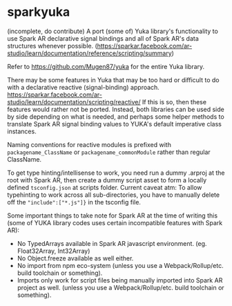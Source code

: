# sparkyuka
(incomplete, do contribute) A port (some of) Yuka library's functionality to use Spark AR declarative signal bindings and all of Spark AR's data structures whenever possible. (https://sparkar.facebook.com/ar-studio/learn/documentation/reference/scripting/summary)

Refer to https://github.com/Mugen87/yuka for the entire Yuka library.

There may be some features in Yuka that may be too hard or difficult to do with a declarative reactive (signal-binding) approach. https://sparkar.facebook.com/ar-studio/learn/documentation/scripting/reactive/ If this is so, then these features would rather not be ported. Instead, both libraries can be used side by side depending on what is needed, and perhaps some helper methods to translate Spark AR signal binding values to YUKA's default imperative class instances.

Naming conventions for reactive modules is prefixed with `packagename_ClassName` or `packagename_commonModule` rather than regular ClassName.

To get type hinting/intellisense to work, you need run a dummy .arproj at the root with Spark AR, then create a dummy script asset to form a locally defined `tsconfig.json` at scripts folder. Current caveat atm: To allow typehinting to work across all sub-directories, you have to manually delete off the `"include":["*.js"]}` in the tsconfig file.

Some important things to take note for Spark AR at the time of writing this (some of YUKA library codes uses certain incompatible features with Spark AR):

- No TypedArrays available in Spark AR javascript environment. (eg. Float32Array, Int32Array)
- No Object.freeze available as well either.
- No import from npm eco-system (unless you use a Webpack/Rollup/etc. build toolchain or something).
- Imports only work for script files being manually imported into Spark AR project as well.  (unless you use a Webpack/Rollup/etc. build toolchain or something).
